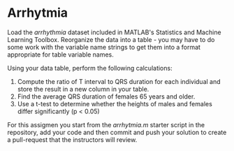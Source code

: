 # Arrhytmia

Load the _arrhythmia_ dataset included in MATLAB's Statistics and Machine Learning Toolbox. 
Reorganize the data into a table - you may have to do some work with the variable name strings to get them into a format appropriate for table variable names. 

Using your data table, perform the following calculations:

1. Compute the ratio of T interval to QRS duration for each individual and store the result in a new column in your table.
2. Find the average QRS duration of females 65 years and older.
3. Use a t-test to determine whether the heights of males and females differ significantly (p < 0.05)


For this assigmen you start from the _arrhytmia.m_ starter script in the repository, add your code and then commit and push your solution to create a pull-request that the instructors will review.
